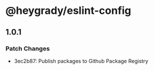 # @heygrady/eslint-config

## 1.0.1

### Patch Changes

- 3ec2b87: Publish packages to Github Package Registry
